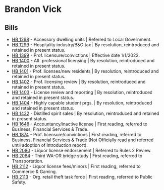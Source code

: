 # Brandon Vick
## Bills
* [HB 1298](/bill/2021-22/hb/1298/) - Accessory dwelling units | Referred to Local Government.
* [HB 1299](/bill/2021-22/hb/1299/) - Hospitality industry/B&O tax | By resolution, reintroduced and retained in present status.
* [HB 1399](/bill/2021-22/hb/1399/) - Prof. licensure/convictions | Effective date 1/1/2022.
* [HB 1400](/bill/2021-22/hb/1400/) - Alt. professional licensing | By resolution, reintroduced and retained in present status.
* [HB 1401](/bill/2021-22/hb/1401/) - Prof. licenses/new residents | By resolution, reintroduced and retained in present status.
* [HB 1402](/bill/2021-22/hb/1402/) - Prof. licensing review | By resolution, reintroduced and retained in present status.
* [HB 1403](/bill/2021-22/hb/1403/) - License review and reporting | By resolution, reintroduced and retained in present status.
* [HB 1404](/bill/2021-22/hb/1404/) - Highly capable student prgs. | By resolution, reintroduced and retained in present status.
* [HB 1432](/bill/2021-22/hb/1432/) - Distilled spirit sales | By resolution, reintroduced and retained in present status.
* [HB 1648](/bill/2021-22/hb/1648/) - Accountancy/inactive license | First reading, referred to Business, Financial Services & Trade.
* [HB 1874](/bill/2021-22/hb/1874/) - Prof. licensure/convictions | First reading, referred to Business, Financial Services & Trade (Not Officially read and referred until adoption of Introduction report).
* [HB 2080](/bill/2021-22/hb/2080/) - Liquor license endorsement | Referred to Rules 2 Review.
* [HB 2084](/bill/2021-22/hb/2084/) - Third WA-OR bridge study | First reading, referred to Transportation.
* [HB 2112](/bill/2021-22/hb/2112/) - Liquor license fees/minors | First reading, referred to Commerce & Gaming.
* [HB 2113](/bill/2021-22/hb/2113/) - Org. retail theft task force | First reading, referred to Public Safety.

